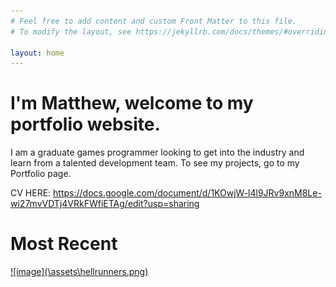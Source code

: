 ```yaml
---
# Feel free to add content and custom Front Matter to this file.
# To modify the layout, see https://jekyllrb.com/docs/themes/#overriding-theme-defaults

layout: home
---
```


<h1>I'm Matthew, welcome to my portfolio website.</h1>

I am a graduate games programmer looking to get into the industry and learn from a talented development team. To see my projects, go to my Portfolio page.

CV HERE: <a href = "https://docs.google.com/document/d/1KOwjW-l4l9JRv9xnM8Le-wi27mvVDTj4VRkFWfiETAg/edit?usp=sharing">https://docs.google.com/document/d/1KOwjW-l4l9JRv9xnM8Le-wi27mvVDTj4VRkFWfiETAg/edit?usp=sharing</a>

<h1>Most Recent</h1>
<a href = "/CSC8508">![image](\assets\hellrunners.png)</a>

